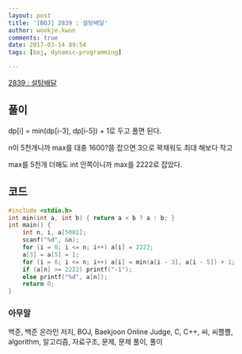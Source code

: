 ```yaml
---
layout: post
title: '[BOJ] 2839 : 설탕배달'
author: wookje.kwon
comments: true
date: 2017-03-14 09:54
tags: [boj, dynamic-programming]

---
```


[2839 : 설탕배달](https://www.acmicpc.net/problem/2839)

## 풀이

dp[i] = min(dp[i-3], dp[i-5]) + 1로 두고 풀면 된다.  

n이 5천개니까 max를 대충 1600?쯤 잡으면 3으로 꽉채워도 최대 해보다 작고  

max를 5천개 더해도 int 안쪽이니까 max를 2222로 잡았다.

## 코드

```cpp
#include <stdio.h>
int min(int a, int b) { return a < b ? a : b; }
int main() {
	int n, i, a[5001];
	scanf("%d", &n);
	for (i = 0; i <= n; i++) a[i] = 2222;
	a[3] = a[5] = 1;
	for (i = 6; i <= n; i++) a[i] = min(a[i - 3], a[i - 5]) + 1;
	if (a[n] >= 2222) printf("-1");
	else printf("%d", a[n]);
	return 0;
}
```

### 아무말  
백준, 백준 온라인 저지, BOJ, Baekjoon Online Judge, C, C++, 씨, 씨쁠쁠, algorithm, 알고리즘, 자료구조, 문제, 문제 풀이, 풀이
